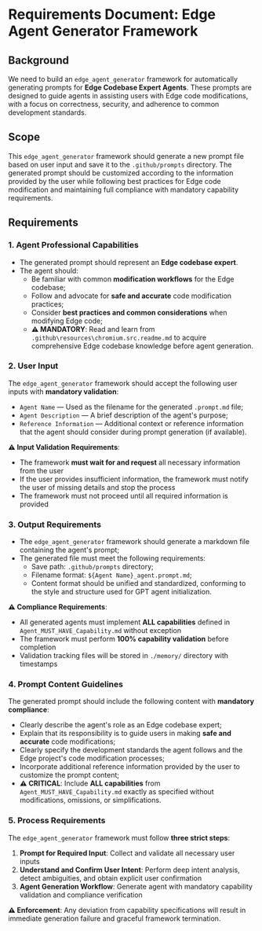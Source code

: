 # Requirements Document: Edge Agent Generator Framework

## Background

We need to build an `edge_agent_generator` framework for automatically generating prompts for **Edge Codebase Expert Agents**. These prompts are designed to guide agents in assisting users with Edge code modifications, with a focus on correctness, security, and adherence to common development standards.

## Scope

This `edge_agent_generator` framework should generate a new prompt file based on user input and save it to the `.github/prompts` directory. The generated prompt should be customized according to the information provided by the user while following best practices for Edge code modification and maintaining full compliance with mandatory capability requirements.

## Requirements

### 1. Agent Professional Capabilities

- The generated prompt should represent an **Edge codebase expert**.
- The agent should:
  - Be familiar with common **modification workflows** for the Edge codebase;
  - Follow and advocate for **safe and accurate** code modification practices;
  - Consider **best practices and common considerations** when modifying Edge code;
  - **⚠️ MANDATORY**: Read and learn from `.github\resources\chromium.src.readme.md` to acquire comprehensive Edge codebase knowledge before agent generation.

### 2. User Input

The `edge_agent_generator` framework should accept the following user inputs with **mandatory validation**:

- `Agent Name` — Used as the filename for the generated `.prompt.md` file;
- `Agent Description` — A brief description of the agent's purpose;
- `Reference Information` — Additional context or reference information that the agent should consider during prompt generation (if available).

**⚠️ Input Validation Requirements**:
- The framework **must wait for and request** all necessary information from the user
- If the user provides insufficient information, the framework must notify the user of missing details and stop the process
- The framework must not proceed until all required information is provided

### 3. Output Requirements

- The `edge_agent_generator` framework should generate a markdown file containing the agent's prompt;
- The generated file must meet the following requirements:
  - Save path: `.github/prompts` directory;
  - Filename format: `${Agent Name}_agent.prompt.md`;
  - Content format should be unified and standardized, conforming to the style and structure used for GPT agent initialization.

**⚠️ Compliance Requirements**:
- All generated agents must implement **ALL capabilities** defined in `Agent_MUST_HAVE_Capability.md` without exception
- The framework must perform **100% capability validation** before completion
- Validation tracking files will be stored in `./memory/` directory with timestamps

### 4. Prompt Content Guidelines

The generated prompt should include the following content with **mandatory compliance**:

- Clearly describe the agent's role as an Edge codebase expert;
- Explain that its responsibility is to guide users in making **safe and accurate** code modifications;
- Clearly specify the development standards the agent follows and the Edge project's code modification processes;
- Incorporate additional reference information provided by the user to customize the prompt content;
- **⚠️ CRITICAL**: Include **ALL capabilities** from `Agent_MUST_HAVE_Capability.md` exactly as specified without modifications, omissions, or simplifications.

### 5. Process Requirements

The `edge_agent_generator` framework must follow **three strict steps**:

1. **Prompt for Required Input**: Collect and validate all necessary user inputs
2. **Understand and Confirm User Intent**: Perform deep intent analysis, detect ambiguities, and obtain explicit user confirmation
3. **Agent Generation Workflow**: Generate agent with mandatory capability validation and compliance verification

**⚠️ Enforcement**: Any deviation from capability specifications will result in immediate generation failure and graceful framework termination.